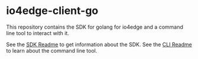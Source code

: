 io4edge-client-go
=================

This repository contains the SDK for golang for io4edge and a command line tool to interact with it.

See the [SDK Readme](./README_SDK.md) to get information about the SDK.
See the [CLI Readme](./README_CLI.md) to learn about the command line tool.

